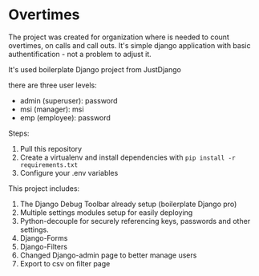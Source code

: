 # Overtimes

The project was created for organization where is needed to count overtimes, on calls and call outs. It's simple django application with basic authentification - not a problem to adjust it.

It's used boilerplate Django project from JustDjango

there are three user levels:
- admin (superuser): password
- msi (manager): msi
- emp (employee): password


Steps:

1. Pull this repository
2. Create a virtualenv and install dependencies with `pip install -r requirements.txt`
3. Configure your .env variables

This project includes:

1. The Django Debug Toolbar already setup (boilerplate Django pro)
2. Multiple settings modules setup for easily deploying
3. Python-decouple for securely referencing keys, passwords and other settings.
4. Django-Forms
5. Django-Filters
6. Changed Django-admin page to better manage users
7. Export to csv on filter page
